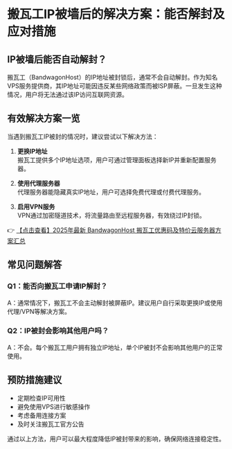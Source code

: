 # 搬瓦工IP被墙后的解决方案：能否解封及应对措施

## IP被墙后能否自动解封？

搬瓦工（BandwagonHost）的IP地址被封锁后，通常不会自动解封。作为知名VPS服务提供商，其IP地址可能因违反某些网络政策而被ISP屏蔽。一旦发生这种情况，用户将无法通过该IP访问互联网资源。

## 有效解决方案一览

当遇到搬瓦工IP被封的情况时，建议尝试以下解决方法：

1. **更换IP地址**  
   搬瓦工提供多个IP地址选项，用户可通过管理面板选择新IP并重新配置服务器。

2. **使用代理服务器**  
   代理服务器能隐藏真实IP地址，用户可选择免费代理或付费代理服务。

3. **启用VPN服务**  
   VPN通过加密隧道技术，将流量路由至远程服务器，有效绕过IP封锁。

👉 [【点击查看】2025年最新 BandwagonHost 搬瓦工优惠码及特价云服务器方案汇总](https://bit.ly/banwagon)

## 常见问题解答

### Q1：能否向搬瓦工申请IP解封？
A：通常情况下，搬瓦工不会主动解封被屏蔽IP。建议用户自行采取更换IP或使用代理/VPN等解决方案。

### Q2：IP被封会影响其他用户吗？
A：不会。每个搬瓦工用户拥有独立IP地址，单个IP被封不会影响其他用户的正常使用。

## 预防措施建议

* 定期检查IP可用性
* 避免使用VPS进行敏感操作
* 考虑备用连接方案
* 及时关注搬瓦工官方公告

通过以上方法，用户可以最大程度降低IP被封带来的影响，确保网络连接稳定性。